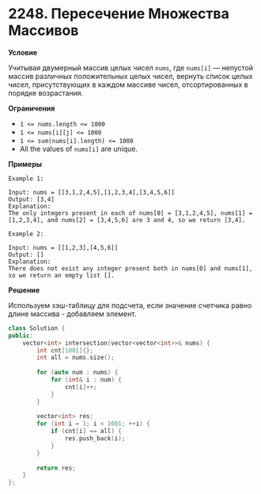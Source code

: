 # 2248. Пересечение Множества Массивов

**Условие**

Учитывая двумерный массив целых чисел `nums`, где `nums[i]` — непустой массив различных положительных целых чисел, вернуть список целых чисел, присутствующих в каждом массиве чисел, отсортированных в порядке возрастания.

**Ограничения**
- `1 <= nums.length <= 1000`
- `1 <= nums[i][j] <= 1000`
- `1 <= sum(nums[i].length) <= 1000`
- All the values of `nums[i]` are unique.


**Примеры**
```
Example 1:

Input: nums = [[3,1,2,4,5],[1,2,3,4],[3,4,5,6]]
Output: [3,4]
Explanation: 
The only integers present in each of nums[0] = [3,1,2,4,5], nums[1] = [1,2,3,4], and nums[2] = [3,4,5,6] are 3 and 4, so we return [3,4].

Example 2:

Input: nums = [[1,2,3],[4,5,6]]
Output: []
Explanation: 
There does not exist any integer present both in nums[0] and nums[1], so we return an empty list [].
```


**Решение**

Используем хэш-таблицу для подсчета, если значение счетчика равно длине массива - добавляем элемент.

```C++
class Solution {
public:
    vector<int> intersection(vector<vector<int>>& nums) {
        int cnt[1001]{};
        int all = nums.size();
        
        for (auto num : nums) {
            for (int& i : num) {
                cnt[i]++;
            }
        }
        
        vector<int> res;
        for (int i = 1; i < 1001; ++i) {
            if (cnt[i] == all) {
                res.push_back(i);
            }
        }
        
        return res;
    }
};
```






 


 


